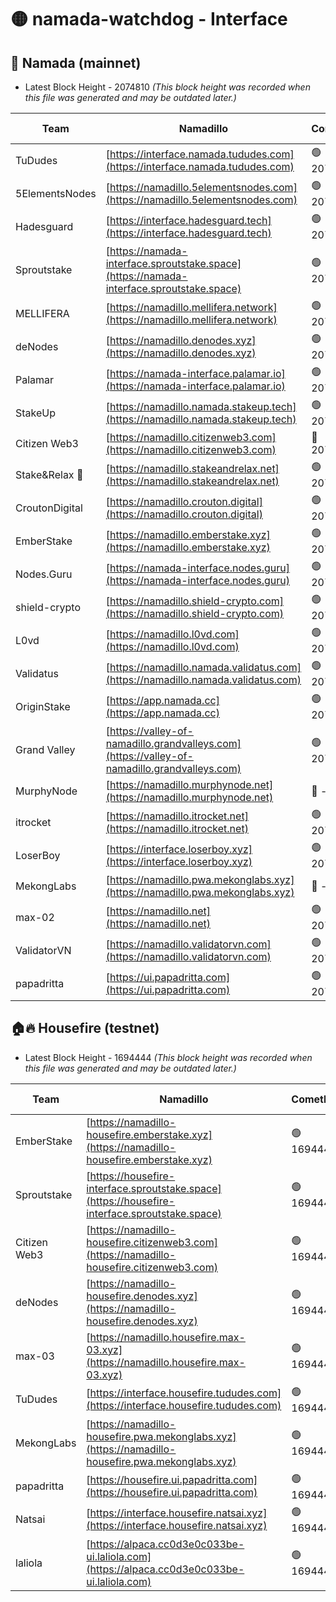 # 🟡 namada-watchdog - Interface

## 🚀 Namada (mainnet)
- Latest Block Height - 2074810 *(This block height was recorded when this file was generated and may be outdated later.)*

| Team | Namadillo | CometBFT | Indexer | MASP Indexer |
|-|-|-|-|-|
| TuDudes | [https://interface.namada.tududes.com](https://interface.namada.tududes.com) | 🟢 2074788 | 🟢 2074788 | 🟢 2074788 |
| 5ElementsNodes | [https://namadillo.5elementsnodes.com](https://namadillo.5elementsnodes.com) | 🟢 2074788 | 🟢 2074788 | 🟢 2074788 |
| Hadesguard | [https://interface.hadesguard.tech](https://interface.hadesguard.tech) | 🟢 2074789 | 🟢 2074788 | 🟢 2074788 |
| Sproutstake | [https://namada-interface.sproutstake.space](https://namada-interface.sproutstake.space) | 🟢 2074789 | 🟢 2074789 | 🟢 2074789 |
| MELLIFERA | [https://namadillo.mellifera.network](https://namadillo.mellifera.network) | 🟢 2074790 | 🟢 2074790 | 🟢 2074790 |
| deNodes | [https://namadillo.denodes.xyz](https://namadillo.denodes.xyz) | 🟢 2074791 | 🟢 2074791 | 🟢 2074791 |
| Palamar | [https://namada-interface.palamar.io](https://namada-interface.palamar.io) | 🟢 2074792 | 🟢 2074791 | 🟢 2074792 |
| StakeUp | [https://namadillo.namada.stakeup.tech](https://namadillo.namada.stakeup.tech) | 🟢 2074792 | 🟢 2074792 | 🟢 2074792 |
| Citizen Web3 | [https://namadillo.citizenweb3.com](https://namadillo.citizenweb3.com) | 🔴 2074431 | 🔴 - | 🔴 - |
| Stake&Relax 🦥 | [https://namadillo.stakeandrelax.net](https://namadillo.stakeandrelax.net) | 🟢 2074797 | 🟢 2074797 | 🟢 2074797 |
| CroutonDigital | [https://namadillo.crouton.digital](https://namadillo.crouton.digital) | 🟢 2074798 | 🔴 - | 🟢 2074799 |
| EmberStake | [https://namadillo.emberstake.xyz](https://namadillo.emberstake.xyz) | 🟢 2074799 | 🟢 2074799 | 🟢 2074799 |
| Nodes.Guru | [https://namada-interface.nodes.guru](https://namada-interface.nodes.guru) | 🟢 2074800 | 🟢 2074800 | 🟢 2074800 |
| shield-crypto | [https://namadillo.shield-crypto.com](https://namadillo.shield-crypto.com) | 🟢 2074800 | 🟢 2074800 | 🟢 2074800 |
| L0vd | [https://namadillo.l0vd.com](https://namadillo.l0vd.com) | 🟢 2074801 | 🔴 2074260 | 🟢 2074801 |
| Validatus | [https://namadillo.namada.validatus.com](https://namadillo.namada.validatus.com) | 🟢 2074802 | 🟢 2074802 | 🟢 2074802 |
| OriginStake | [https://app.namada.cc](https://app.namada.cc) | 🟢 2074802 | 🟢 2074802 | 🟢 2074802 |
| Grand Valley | [https://valley-of-namadillo.grandvalleys.com](https://valley-of-namadillo.grandvalleys.com) | 🟢 2074803 | 🟢 2074802 | 🟢 2074802 |
| MurphyNode | [https://namadillo.murphynode.net](https://namadillo.murphynode.net) | 🔴 - | 🔴 - | 🔴 - |
| itrocket | [https://namadillo.itrocket.net](https://namadillo.itrocket.net) | 🟢 2074808 | 🟢 2074808 | 🔴 2071188 |
| LoserBoy | [https://interface.loserboy.xyz](https://interface.loserboy.xyz) | 🟢 2074809 | 🟢 2074808 | 🟢 2074809 |
| MekongLabs | [https://namadillo.pwa.mekonglabs.xyz](https://namadillo.pwa.mekonglabs.xyz) | 🔴 - | 🔴 - | 🔴 - |
| max-02 | [https://namadillo.net](https://namadillo.net) | 🟢 2074809 | 🟢 2074809 | 🟢 2074809 |
| ValidatorVN | [https://namadillo.validatorvn.com](https://namadillo.validatorvn.com) | 🟢 2074810 | 🟢 2074810 | 🟢 2074809 |
| papadritta | [https://ui.papadritta.com](https://ui.papadritta.com) | 🟢 2074810 | 🟢 2074810 | 🟢 2074810 |

## 🏠🔥 Housefire (testnet)
- Latest Block Height - 1694444 *(This block height was recorded when this file was generated and may be outdated later.)*

| Team | Namadillo | CometBFT | Indexer | MASP Indexer |
|-|-|-|-|-|
| EmberStake | [https://namadillo-housefire.emberstake.xyz](https://namadillo-housefire.emberstake.xyz) | 🟢 1694440 | 🟢 1694440 | 🟢 1694440 |
| Sproutstake | [https://housefire-interface.sproutstake.space](https://housefire-interface.sproutstake.space) | 🟢 1694440 | 🟢 1694440 | 🟢 1694440 |
| Citizen Web3 | [https://namadillo-housefire.citizenweb3.com](https://namadillo-housefire.citizenweb3.com) | 🟢 1694441 | 🟢 1694441 | 🟢 1694441 |
| deNodes | [https://namadillo-housefire.denodes.xyz](https://namadillo-housefire.denodes.xyz) | 🟢 1694441 | 🟢 1694441 | 🟢 1694441 |
| max-03 | [https://namadillo.housefire.max-03.xyz](https://namadillo.housefire.max-03.xyz) | 🟢 1694442 | 🟢 1694442 | 🟢 1694442 |
| TuDudes | [https://interface.housefire.tududes.com](https://interface.housefire.tududes.com) | 🟢 1694442 | 🟢 1694442 | 🟢 1694442 |
| MekongLabs | [https://namadillo-housefire.pwa.mekonglabs.xyz](https://namadillo-housefire.pwa.mekonglabs.xyz) | 🟢 1694442 | 🟢 1694442 | 🟢 1694442 |
| papadritta | [https://housefire.ui.papadritta.com](https://housefire.ui.papadritta.com) | 🟢 1694443 | 🟢 1694443 | 🟢 1694443 |
| Natsai | [https://interface.housefire.natsai.xyz](https://interface.housefire.natsai.xyz) | 🟢 1694443 | 🟢 1694443 | 🟢 1694443 |
| laliola | [https://alpaca.cc0d3e0c033be-ui.laliola.com](https://alpaca.cc0d3e0c033be-ui.laliola.com) | 🟢 1694444 | 🟢 1694444 | 🟢 1694444 |

